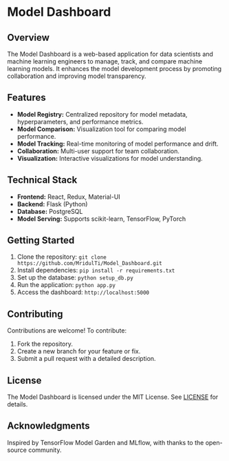 # Model Dashboard

## Overview
The Model Dashboard is a web-based application for data scientists and machine learning engineers to manage, track, and compare machine learning models. It enhances the model development process by promoting collaboration and improving model transparency.

## Features
- **Model Registry:** Centralized repository for model metadata, hyperparameters, and performance metrics.
- **Model Comparison:** Visualization tool for comparing model performance.
- **Model Tracking:** Real-time monitoring of model performance and drift.
- **Collaboration:** Multi-user support for team collaboration.
- **Visualization:** Interactive visualizations for model understanding.

## Technical Stack
- **Frontend:** React, Redux, Material-UI
- **Backend:** Flask (Python)
- **Database:** PostgreSQL
- **Model Serving:** Supports scikit-learn, TensorFlow, PyTorch

## Getting Started
1. Clone the repository: `git clone https://github.com/MridulTi/Model_Dashboard.git`
2. Install dependencies: `pip install -r requirements.txt`
3. Set up the database: `python setup_db.py`
4. Run the application: `python app.py`
5. Access the dashboard: `http://localhost:5000`

## Contributing
Contributions are welcome! To contribute:
1. Fork the repository.
2. Create a new branch for your feature or fix.
3. Submit a pull request with a detailed description.

## License
The Model Dashboard is licensed under the MIT License. See [LICENSE](LICENSE) for details.

## Acknowledgments
Inspired by TensorFlow Model Garden and MLflow, with thanks to the open-source community.
